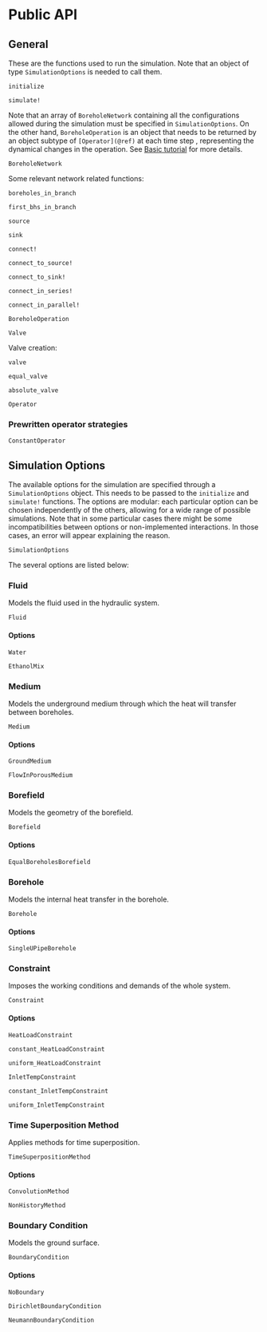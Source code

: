# Public API

## General 

These are the functions used to run the simulation. Note that an object of type `SimulationOptions` is needed to call them.

```@docs
initialize
```

```@docs
simulate!
```

Note that an array of `BoreholeNetwork` containing all the configurations allowed during the simulation must be specified in `SimulationOptions`.
On the other hand, `BoreholeOperation` is an object that needs to be returned by an object subtype of `[Operator](@ref)` at each time step , representing the dynamical changes in the operation. 
See [Basic tutorial](@ref) for more details.

```@docs
BoreholeNetwork
```

Some relevant network related functions:
```@docs
boreholes_in_branch
```

```@docs
first_bhs_in_branch
```

```@docs
source
```
```@docs
sink
```
```@docs
connect!
```
```@docs
connect_to_source!
```
```@docs
connect_to_sink!
```
```@docs
connect_in_series!
```
```@docs
connect_in_parallel!
```

```@docs
BoreholeOperation
```

```@docs
Valve
```

Valve creation:
```@docs
valve
```
```@docs
equal_valve
```
```@docs
absolute_valve
```


```@docs
Operator
```

### Prewritten operator strategies

```@docs
ConstantOperator
```

## Simulation Options

The available options for the simulation are specified through a `SimulationOptions` object. This needs to be passed to the `initialize` and `simulate!` functions.
The options are modular: each particular option can be chosen independently of the others, allowing for a wide range of possible simulations. 
Note that in some particular cases there might be some incompatibilities between options or non-implemented interactions. In those cases, an error will appear explaining the reason.

```@docs
SimulationOptions
```

The several options are listed below:

### Fluid

Models the fluid used in the hydraulic system.

```@docs
Fluid
```

#### Options

```@docs
Water
```

```@docs
EthanolMix
```


### Medium

Models the underground medium through which the heat will transfer between boreholes.

```@docs
Medium
```

#### Options

```@docs
GroundMedium
```

```@docs
FlowInPorousMedium
```

### Borefield

Models the geometry of the borefield.

```@docs
Borefield
```

#### Options

```@docs
EqualBoreholesBorefield
```

### Borehole

Models the internal heat transfer in the borehole.

```@docs
Borehole
```

#### Options

```@docs
SingleUPipeBorehole
```

### Constraint

Imposes the working conditions and demands of the whole system.

```@docs
Constraint
```

#### Options

```@docs
HeatLoadConstraint
```

```@docs
constant_HeatLoadConstraint
```

```@docs
uniform_HeatLoadConstraint
```

```@docs
InletTempConstraint
```

```@docs
constant_InletTempConstraint
```

```@docs
uniform_InletTempConstraint
```

### Time Superposition Method

Applies methods for time superposition.

```@docs
TimeSuperpositionMethod
```

#### Options

```@docs
ConvolutionMethod
```

```@docs
NonHistoryMethod
```

### Boundary Condition

Models the ground surface.

```@docs
BoundaryCondition
```

#### Options
```@docs
NoBoundary
```

```@docs
DirichletBoundaryCondition
```

```@docs
NeumannBoundaryCondition
```
